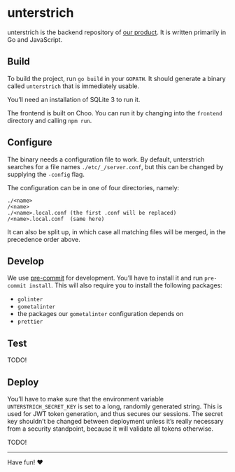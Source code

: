 # unterstrich

unterstrich is the backend repository of [our product](unterstrich.io). It is written
primarily in Go and JavaScript.

## Build

To build the project, run `go build` in your `GOPATH`. It should generate a
binary called `unterstrich` that is immediately usable.

You’ll need an installation of SQLite 3 to run it.

The frontend is built on Choo. You can run it by changing into the `frontend`
directory and calling `npm run`.

## Configure

The binary needs a configuration file to work. By default, unterstrich searches for
a file names `./etc/_/server.conf`, but this can be changed by supplying the
`-config` flag.

The configuration can be in one of four directories, namely:

```
./<name>
/<name>
./<name>.local.conf (the first .conf will be replaced)
/<name>.local.conf  (same here)
```

It can also be split up, in which case all matching files will be merged, in
the precedence order above.

## Develop

We use [pre-commit](https://pre-commit.com/) for development. You’ll have to
install it and run `pre-commit install`. This will also require you to install
the following packages:

- `golinter`
- `gometalinter`
- the packages our `gometalinter` configuration depends on
- `prettier`

## Test

TODO!

## Deploy

You’ll have to make sure that the environment variable
`UNTERSTRICH_SECRET_KEY` is set
to a long, randomly generated string. This is used for JWT token generation,
and thus secures our sessions. The secret key shouldn’t be changed between
deployment unless it’s really necessary from a security standpoint, because it
will validate all tokens otherwise.

TODO!

<hr/>

Have fun! :heart:

